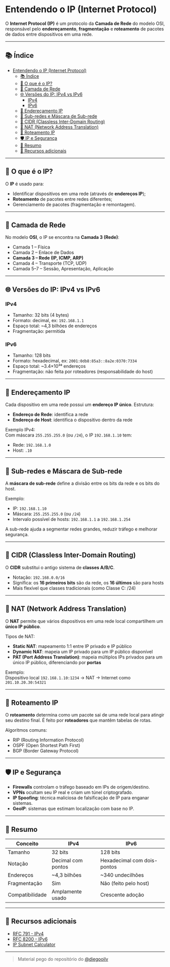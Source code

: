 # Entendendo o IP (Internet Protocol)

O **Internet Protocol (IP)** é um protocolo da **Camada de Rede** do modelo OSI, responsável pelo **endereçamento**, **fragmentação** e **roteamento** de pacotes de dados entre dispositivos em uma rede.

---

## 📚 Índice

- [Entendendo o IP (Internet Protocol)](#entendendo-o-ip-internet-protocol)
  - [📚 Índice](#-índice)
  - [🧩 O que é o IP?](#-o-que-é-o-ip)
  - [🧱 Camada de Rede](#-camada-de-rede)
  - [🌐 Versões do IP: IPv4 vs IPv6](#-versões-do-ip-ipv4-vs-ipv6)
    - [IPv4](#ipv4)
    - [IPv6](#ipv6)
  - [🧭 Endereçamento IP](#-endereçamento-ip)
  - [🧮 Sub-redes e Máscara de Sub-rede](#-sub-redes-e-máscara-de-sub-rede)
  - [🔢 CIDR (Classless Inter-Domain Routing)](#-cidr-classless-inter-domain-routing)
  - [🔁 NAT (Network Address Translation)](#-nat-network-address-translation)
  - [🧭 Roteamento IP](#-roteamento-ip)
  - [🛡️ IP e Segurança](#️-ip-e-segurança)
  - [📌 Resumo](#-resumo)
  - [🔗 Recursos adicionais](#-recursos-adicionais)

---

## 🧩 O que é o IP?

O **IP** é usado para:

- Identificar dispositivos em uma rede (através de **endereços IP**);
- **Roteamento** de pacotes entre redes diferentes;
- Gerenciamento de pacotes (fragmentação e remontagem).

---

## 🧱 Camada de Rede

No modelo **OSI**, o IP se encontra na **Camada 3 (Rede)**:

- Camada 1 – Física
- Camada 2 – Enlace de Dados
- **Camada 3 – Rede (IP, ICMP, ARP)**
- Camada 4 – Transporte (TCP, UDP)
- Camada 5–7 – Sessão, Apresentação, Aplicação

---

## 🌐 Versões do IP: IPv4 vs IPv6

### IPv4

- Tamanho: 32 bits (4 bytes)
- Formato: decimal, ex: `192.168.1.1`
- Espaço total: ~4,3 bilhões de endereços
- Fragmentação: permitida

### IPv6

- Tamanho: 128 bits
- Formato: hexadecimal, ex: `2001:0db8:85a3::8a2e:0370:7334`
- Espaço total: ~3.4×10³⁸ endereços
- Fragmentação: não feita por roteadores (responsabilidade do host)

---

## 🧭 Endereçamento IP

Cada dispositivo em uma rede possui um **endereço IP único**. Estrutura:

- **Endereço de Rede**: identifica a rede
- **Endereço de Host**: identifica o dispositivo dentro da rede

Exemplo IPv4:  
Com máscara `255.255.255.0` (ou `/24`), o IP `192.168.1.10` tem:

- Rede: `192.168.1.0`
- Host: `.10`

---

## 🧮 Sub-redes e Máscara de Sub-rede

A **máscara de sub-rede** define a divisão entre os bits da rede e os bits do host.

Exemplo:

- IP: `192.168.1.10`
- Máscara: `255.255.255.0` (ou `/24`)
- Intervalo possível de hosts: `192.168.1.1` a `192.168.1.254`

A sub-rede ajuda a segmentar redes grandes, reduzir tráfego e melhorar segurança.

---

## 🔢 CIDR (Classless Inter-Domain Routing)

O **CIDR** substitui o antigo sistema de **classes A/B/C**.

- Notação: `192.168.0.0/16`
- Significa: os **16 primeiros bits** são da rede, os **16 últimos** são para hosts
- Mais flexível que classes tradicionais (como Classe C: /24)

---

## 🔁 NAT (Network Address Translation)

O **NAT** permite que vários dispositivos em uma rede local compartilhem um **único IP público**.

Tipos de NAT:

- **Static NAT**: mapeamento 1:1 entre IP privado e IP público
- **Dynamic NAT**: mapeia um IP privado para um IP público disponível
- **PAT (Port Address Translation)**: mapeia múltiplos IPs privados para um único IP público, diferenciando por **portas**

Exemplo:  
Dispositivo local `192.168.1.10:1234` → NAT → Internet como `201.10.20.30:54321`

---

## 🧭 Roteamento IP

O **roteamento** determina como um pacote sai de uma rede local para atingir seu destino final. É feito por **roteadores** que mantêm tabelas de rotas.

Algoritmos comuns:

- RIP (Routing Information Protocol)
- OSPF (Open Shortest Path First)
- BGP (Border Gateway Protocol)

---

## 🛡️ IP e Segurança

- **Firewalls** controlam o tráfego baseado em IPs de origem/destino.
- **VPNs** ocultam seu IP real e criam um túnel criptografado.
- **IP Spoofing**: técnica maliciosa de falsificação de IP para enganar sistemas.
- **GeoIP**: sistemas que estimam localização com base no IP.

---

## 📌 Resumo

| Conceito        | IPv4               | IPv6                        |
| --------------- | ------------------ | --------------------------- |
| Tamanho         | 32 bits            | 128 bits                    |
| Notação         | Decimal com pontos | Hexadecimal com dois-pontos |
| Endereços       | ~4,3 bilhões       | ~340 undecilhões            |
| Fragmentação    | Sim                | Não (feito pelo host)       |
| Compatibilidade | Amplamente usado   | Crescente adoção            |

---

## 🔗 Recursos adicionais

- [RFC 791 - IPv4](https://datatracker.ietf.org/doc/html/rfc791)
- [RFC 8200 - IPv6](https://datatracker.ietf.org/doc/html/rfc8200)
- [IP Subnet Calculator](https://www.subnet-calculator.com/)

---

>Material pego do repositório do <a href="https://github.com/mercuriohg/IFRS2025/blob/main/cn/aulas/Ip.md?plain=1">@diegooilv</a>
